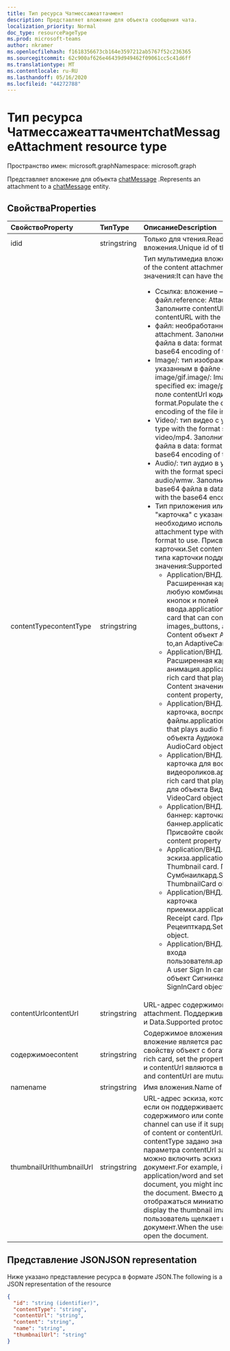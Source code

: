 ```yaml
---
title: Тип ресурса Чатмессажеаттачмент
description: Представляет вложение для объекта сообщения чата.
localization_priority: Normal
doc_type: resourcePageType
ms.prod: microsoft-teams
author: nkramer
ms.openlocfilehash: f1618356673cb164e3597212ab5767f52c236365
ms.sourcegitcommit: 62c900af626e46439d949462f09061cc5c41d6ff
ms.translationtype: MT
ms.contentlocale: ru-RU
ms.lasthandoff: 05/16/2020
ms.locfileid: "44272788"
---
```

# <a name="chatmessageattachment-resource-type"></a><span data-ttu-id="a0d8e-103">Тип ресурса Чатмессажеаттачмент</span><span class="sxs-lookup"><span data-stu-id="a0d8e-103">chatMessageAttachment resource type</span></span>

<span data-ttu-id="a0d8e-104">Пространство имен: microsoft.graph</span><span class="sxs-lookup"><span data-stu-id="a0d8e-104">Namespace: microsoft.graph</span></span>

<span data-ttu-id="a0d8e-105">Представляет вложение для объекта [chatMessage](./chatmessage.md) .</span><span class="sxs-lookup"><span data-stu-id="a0d8e-105">Represents an attachment to a [chatMessage](./chatmessage.md) entity.</span></span>

## <a name="properties"></a><span data-ttu-id="a0d8e-106">Свойства</span><span class="sxs-lookup"><span data-stu-id="a0d8e-106">Properties</span></span>
| <span data-ttu-id="a0d8e-107">Свойство</span><span class="sxs-lookup"><span data-stu-id="a0d8e-107">Property</span></span>  | <span data-ttu-id="a0d8e-108">Тип</span><span class="sxs-lookup"><span data-stu-id="a0d8e-108">Type</span></span> | <span data-ttu-id="a0d8e-109">Описание</span><span class="sxs-lookup"><span data-stu-id="a0d8e-109">Description</span></span>|
|:---------------|:--------|:----------|
|<span data-ttu-id="a0d8e-110">id</span><span class="sxs-lookup"><span data-stu-id="a0d8e-110">id</span></span>|<span data-ttu-id="a0d8e-111">string</span><span class="sxs-lookup"><span data-stu-id="a0d8e-111">string</span></span>| <span data-ttu-id="a0d8e-112">Только для чтения.</span><span class="sxs-lookup"><span data-stu-id="a0d8e-112">Read-only.</span></span> <span data-ttu-id="a0d8e-113">Уникальный идентификатор вложения.</span><span class="sxs-lookup"><span data-stu-id="a0d8e-113">Unique id of the attachment.</span></span>|
|<span data-ttu-id="a0d8e-114">contentType</span><span class="sxs-lookup"><span data-stu-id="a0d8e-114">contentType</span></span>| <span data-ttu-id="a0d8e-115">string</span><span class="sxs-lookup"><span data-stu-id="a0d8e-115">string</span></span> | <span data-ttu-id="a0d8e-116">Тип мультимедиа вложенного содержимого.</span><span class="sxs-lookup"><span data-stu-id="a0d8e-116">The media type of the content attachment.</span></span> <span data-ttu-id="a0d8e-117">Он может иметь следующие значения:</span><span class="sxs-lookup"><span data-stu-id="a0d8e-117">It can have the following values:</span></span> <br><ul><li><span data-ttu-id="a0d8e-118">Ссылка: вложение — это ссылка на другой файл.</span><span class="sxs-lookup"><span data-stu-id="a0d8e-118">reference: Attachment is a link to another file.</span></span> <span data-ttu-id="a0d8e-119">Заполните contentURL ссылкой на объект.</span><span class="sxs-lookup"><span data-stu-id="a0d8e-119">Populate the contentURL with the link to the object.</span></span><br></li><li><span data-ttu-id="a0d8e-120">файл: необработанный файл вложения.</span><span class="sxs-lookup"><span data-stu-id="a0d8e-120">file: Raw file attachment.</span></span> <span data-ttu-id="a0d8e-121">Заполните поле contenturl кодировкой base64 файла в data: format.</span><span class="sxs-lookup"><span data-stu-id="a0d8e-121">Populate the contenturl field with the base64 encoding of the file in data: format.</span></span><br></li><li><span data-ttu-id="a0d8e-122">Image/: тип изображения с типом изображения, указанным в файле ex: Image/PNG, Image/JPEG, image/gif.</span><span class="sxs-lookup"><span data-stu-id="a0d8e-122">image/: Image type with the type of the image specified ex: image/png, image/jpeg, image/gif.</span></span> <span data-ttu-id="a0d8e-123">Заполните поле contentUrl кодировкой base64 файла в data: format.</span><span class="sxs-lookup"><span data-stu-id="a0d8e-123">Populate the contentUrl field with the base64 encoding of the file in data: format.</span></span><br></li><li><span data-ttu-id="a0d8e-124">Video/: тип видео с указанным форматом.</span><span class="sxs-lookup"><span data-stu-id="a0d8e-124">video/: Video type with the format specified.</span></span> <span data-ttu-id="a0d8e-125">Пример: Video/MP4.</span><span class="sxs-lookup"><span data-stu-id="a0d8e-125">Ex: video/mp4.</span></span> <span data-ttu-id="a0d8e-126">Заполните поле contentUrl кодировкой base64 файла в data: format.</span><span class="sxs-lookup"><span data-stu-id="a0d8e-126">Populate the contentUrl field with the base64 encoding of the file in data: format.</span></span><br></li><li><span data-ttu-id="a0d8e-127">Audio/: тип аудио в указанном формате.</span><span class="sxs-lookup"><span data-stu-id="a0d8e-127">audio/: Audio type with the format specified.</span></span> <span data-ttu-id="a0d8e-128">Пример: Audio/ВМВ.</span><span class="sxs-lookup"><span data-stu-id="a0d8e-128">Ex: audio/wmw.</span></span> <span data-ttu-id="a0d8e-129">Заполните поле contentUrl кодировкой base64 файла в data: format.</span><span class="sxs-lookup"><span data-stu-id="a0d8e-129">Populate the contentUrl field with the base64 encoding of the file in data: format.</span></span><br></li><li><span data-ttu-id="a0d8e-130">Тип приложения или карточки: тип вложения с типом "карточка" с указанием точного формата карты, который необходимо использовать.</span><span class="sxs-lookup"><span data-stu-id="a0d8e-130">application/card type: Rich card attachment type with the card type specifying the exact card format to use.</span></span> <span data-ttu-id="a0d8e-131">Присвойте контенту формат JSON карточки.</span><span class="sxs-lookup"><span data-stu-id="a0d8e-131">Set content with the json format of the card.</span></span> <span data-ttu-id="a0d8e-132">Для типа карточки поддерживаются следующие значения:</span><span class="sxs-lookup"><span data-stu-id="a0d8e-132">Supported values for card type include:</span></span><br><ul><li><span data-ttu-id="a0d8e-133">Application/ВНД. Microsoft. Card. адаптивный: Расширенная карточка, которая может содержать любую комбинацию текста, речи, изображений, кнопок и полей ввода.</span><span class="sxs-lookup"><span data-stu-id="a0d8e-133">application/vnd.microsoft.card.adaptive: A rich card that can contain any combination of text, speech, images,,buttons, and input fields.</span></span> <span data-ttu-id="a0d8e-134">Задайте для свойства Content объект Адаптивекард.</span><span class="sxs-lookup"><span data-stu-id="a0d8e-134">Set the content property to,an AdaptiveCard object.</span></span></li><li><span data-ttu-id="a0d8e-135">Application/ВНД. Microsoft. Card. Animation: Расширенная карточка, на которой воспроизводится анимация.</span><span class="sxs-lookup"><span data-stu-id="a0d8e-135">application/vnd.microsoft.card.animation: A rich card that plays animation.</span></span> <span data-ttu-id="a0d8e-136">Задайте для свойства Content значение Аниматионкардобжект.</span><span class="sxs-lookup"><span data-stu-id="a0d8e-136">Set the content property,to an AnimationCardobject.</span></span></li><li><span data-ttu-id="a0d8e-137">Application/ВНД. Microsoft. Card. Audio: Расширенная карточка, воспроизводящая звуковые файлы.</span><span class="sxs-lookup"><span data-stu-id="a0d8e-137">application/vnd.microsoft.card.audio: A rich card that plays audio files.</span></span> <span data-ttu-id="a0d8e-138">Задайте свойство Content для объекта Аудиокард.</span><span class="sxs-lookup"><span data-stu-id="a0d8e-138">Set the content property,to an AudioCard object.</span></span></li><li><span data-ttu-id="a0d8e-139">Application/ВНД. Microsoft. Card. Video: обширная карточка для воспроизведения видеороликов.</span><span class="sxs-lookup"><span data-stu-id="a0d8e-139">application/vnd.microsoft.card.video: A rich card that plays videos.</span></span> <span data-ttu-id="a0d8e-140">Задайте свойство Content для объекта Видеокард.</span><span class="sxs-lookup"><span data-stu-id="a0d8e-140">Set the content property,to a VideoCard object.</span></span></li><li><span data-ttu-id="a0d8e-141">Application/ВНД. Microsoft. Card. Главный Имиджевый баннер: карточка главный Имиджевый баннер.</span><span class="sxs-lookup"><span data-stu-id="a0d8e-141">application/vnd.microsoft.card.hero: A Hero card.</span></span> <span data-ttu-id="a0d8e-142">Присвойте свойству Content объект Херокард.</span><span class="sxs-lookup"><span data-stu-id="a0d8e-142">Set the content property to a HeroCard object.</span></span></li><li><span data-ttu-id="a0d8e-143">Application/ВНД. Microsoft. Card. thumbnail: карточка эскиза.</span><span class="sxs-lookup"><span data-stu-id="a0d8e-143">application/vnd.microsoft.card.thumbnail: A Thumbnail card.</span></span> <span data-ttu-id="a0d8e-144">Присвойте свойству Content объект Сумбнаилкард.</span><span class="sxs-lookup"><span data-stu-id="a0d8e-144">Set the content property to a ThumbnailCard object.</span></span></li><li><span data-ttu-id="a0d8e-145">Application/ВНД. Microsoft. com. Card. квитанция: карточка приемки.</span><span class="sxs-lookup"><span data-stu-id="a0d8e-145">application/vnd.microsoft.com.card.receipt: A Receipt card.</span></span> <span data-ttu-id="a0d8e-146">Присвойте свойству Content объект Рецеипткард.</span><span class="sxs-lookup"><span data-stu-id="a0d8e-146">Set the content property to a ReceiptCard object.</span></span></li><li><span data-ttu-id="a0d8e-147">Application/ВНД. Microsoft. com. Card. SignIn: карточка входа пользователя.</span><span class="sxs-lookup"><span data-stu-id="a0d8e-147">application/vnd.microsoft.com.card.signin: A user Sign In card.</span></span> <span data-ttu-id="a0d8e-148">Присвойте свойству Content объект Сигнинкард.</span><span class="sxs-lookup"><span data-stu-id="a0d8e-148">Set the content property to a SignInCard object.</span></span></ul></ul>|
|<span data-ttu-id="a0d8e-149">contentUrl</span><span class="sxs-lookup"><span data-stu-id="a0d8e-149">contentUrl</span></span>|<span data-ttu-id="a0d8e-150">string</span><span class="sxs-lookup"><span data-stu-id="a0d8e-150">string</span></span>|<span data-ttu-id="a0d8e-151">URL-адрес содержимого вложения.</span><span class="sxs-lookup"><span data-stu-id="a0d8e-151">URL for the content of the attachment.</span></span> <span data-ttu-id="a0d8e-152">Поддерживаемые протоколы: HTTP, HTTPS, File и Data.</span><span class="sxs-lookup"><span data-stu-id="a0d8e-152">Supported protocols: http, https, file and data.</span></span>|
|<span data-ttu-id="a0d8e-153">содержимое</span><span class="sxs-lookup"><span data-stu-id="a0d8e-153">content</span></span>|<span data-ttu-id="a0d8e-154">string</span><span class="sxs-lookup"><span data-stu-id="a0d8e-154">string</span></span>|<span data-ttu-id="a0d8e-155">Содержимое вложения.</span><span class="sxs-lookup"><span data-stu-id="a0d8e-155">The content of the attachment.</span></span> <span data-ttu-id="a0d8e-156">Если вложение является расширенной карточкой, задайте свойству объект с богатыми карточками.</span><span class="sxs-lookup"><span data-stu-id="a0d8e-156">If the attachment is a rich card, set the property to the rich card object.</span></span> <span data-ttu-id="a0d8e-157">Это свойство и contentUrl являются взаимоисключающими.</span><span class="sxs-lookup"><span data-stu-id="a0d8e-157">This property and contentUrl are mutually exclusive.</span></span>|
|<span data-ttu-id="a0d8e-158">name</span><span class="sxs-lookup"><span data-stu-id="a0d8e-158">name</span></span>|<span data-ttu-id="a0d8e-159">string</span><span class="sxs-lookup"><span data-stu-id="a0d8e-159">string</span></span>|<span data-ttu-id="a0d8e-160">Имя вложения.</span><span class="sxs-lookup"><span data-stu-id="a0d8e-160">Name of the attachment.</span></span>|
|<span data-ttu-id="a0d8e-161">thumbnailUrl</span><span class="sxs-lookup"><span data-stu-id="a0d8e-161">thumbnailUrl</span></span>| <span data-ttu-id="a0d8e-162">string</span><span class="sxs-lookup"><span data-stu-id="a0d8e-162">string</span></span> |<span data-ttu-id="a0d8e-163">URL-адрес эскиза, который может использоваться каналом, если он поддерживается в альтернативной, меньшей форме содержимого или contentUrl.</span><span class="sxs-lookup"><span data-stu-id="a0d8e-163">URL to a thumbnail image that the channel can use if it supports using an alternative, smaller form of content or contentUrl.</span></span> <span data-ttu-id="a0d8e-164">Например, если для объекта contentType задано значение Application/Word, а для параметра contentUrl задано расположение документа Word, можно включить эскиз изображения, представляющий документ.</span><span class="sxs-lookup"><span data-stu-id="a0d8e-164">For example, if you set contentType to application/word and set contentUrl to the location of the Word document, you might include a thumbnail image that represents the document.</span></span> <span data-ttu-id="a0d8e-165">Вместо документа в канале может отображаться миниатюрное изображение.</span><span class="sxs-lookup"><span data-stu-id="a0d8e-165">The channel could display the thumbnail image instead of the document.</span></span> <span data-ttu-id="a0d8e-166">Когда пользователь щелкает изображение, канал открывает документ.</span><span class="sxs-lookup"><span data-stu-id="a0d8e-166">When the user clicks the image, the channel would open the document.</span></span>|

## <a name="json-representation"></a><span data-ttu-id="a0d8e-167">Представление JSON</span><span class="sxs-lookup"><span data-stu-id="a0d8e-167">JSON representation</span></span>
 <span data-ttu-id="a0d8e-168">Ниже указано представление ресурса в формате JSON.</span><span class="sxs-lookup"><span data-stu-id="a0d8e-168">The following is a JSON representation of the resource</span></span>

<!-- {
  "blockType": "resource",
  "optionalProperties": [
    "thumbnailUrl",
    "content",
    "contentUrl"
  ],
  "keyProperty": "id",
  "@odata.type": "microsoft.graph.chatMessageAttachment"
}-->

```json
{
  "id": "string (identifier)",
  "contentType": "string",
  "contentUrl": "string",
  "content": "string",
  "name": "string",
  "thumbnailUrl": "string"
}

```

<!-- uuid: 8fcb5dbc-d5aa-4681-8e31-b001d5168d79
2015-10-25 14:57:30 UTC -->
<!--
{
  "type": "#page.annotation",
  "description": "chat attachment resource",
  "keywords": "",
  "section": "documentation",
  "tocPath": "",
  "suppressions": []
}
-->
